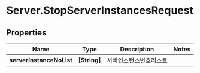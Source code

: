 # Server.StopServerInstancesRequest

## Properties
Name | Type | Description | Notes
------------ | ------------- | ------------- | -------------
**serverInstanceNoList** | **[String]** | 서버인스턴스번호리스트 | 



